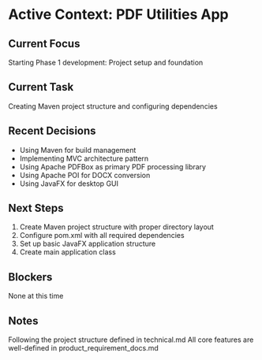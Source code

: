 # Active Context: PDF Utilities App

## Current Focus
Starting Phase 1 development: Project setup and foundation

## Current Task
Creating Maven project structure and configuring dependencies

## Recent Decisions
- Using Maven for build management
- Implementing MVC architecture pattern
- Using Apache PDFBox as primary PDF processing library
- Using Apache POI for DOCX conversion
- Using JavaFX for desktop GUI

## Next Steps
1. Create Maven project structure with proper directory layout
2. Configure pom.xml with all required dependencies
3. Set up basic JavaFX application structure
4. Create main application class

## Blockers
None at this time

## Notes
Following the project structure defined in technical.md
All core features are well-defined in product_requirement_docs.md
